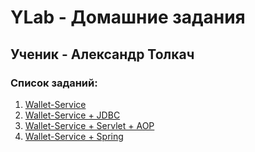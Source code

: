 # YLab - Домашние задания

## Ученик - Александр Толкач

### Список заданий:  

1. [Wallet-Service](docs/wallet-service-start.md)    
2. [Wallet-Service + JDBC](docs/wallet-service-jdbc.md)
3. [Wallet-Service + Servlet + AOP](docs/wallet-service-servlets-aop.md)
3. [Wallet-Service + Spring](docs/wallet-service-spring.md)
